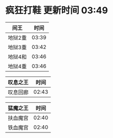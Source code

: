 # 疯狂打鞋 更新时间 03:49

| 间王   | 时间    |
|--------|-------|
| 地狱2重 | 03:39 |
| 地狱3重 | 03:42 |
| 地狱4和 | 03:46 |
| 地狱4重 | 03:46 |

| 叹息之王   | 时间    |
|--------|-------|
| 叹息回廊 | 02:43 |

| 猛魔之王   | 时间    |
|--------|-------|
| 扶血魔宫 | 02:40 |
| 铁血魔宫 | 02:40 |